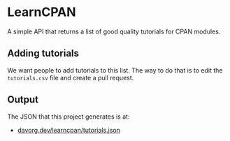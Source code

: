 # LearnCPAN

A simple API that returns a list of good quality tutorials for CPAN modules.

## Adding tutorials

We want people to add tutorials to this list. The way to do that is to edit
the `tutorials.csv` file and create a pull request.

## Output

The JSON that this project generates is at:

* [davorg.dev/learncpan/tutorials.json](https://davorg.dev/learncpan/tutorials.json)
